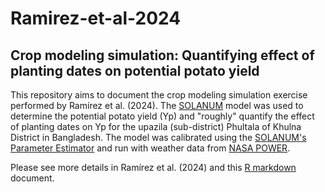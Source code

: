 # Ramirez-et-al-2024
## Crop modeling simulation: Quantifying effect of planting dates on potential potato yield
This repository aims to document the crop modeling simulation exercise performed by Ramírez et al. (2024). The [SOLANUM](https://cipotato.org/site/inrm/home/downmod.htm) model was used to determine the potential potato yield (Yp) and "roughly" quantify the effect of planting dates on Yp for the upazila (sub-district) Phultala of Khulna District in Bangladesh. The model was calibrated using the [SOLANUM's Parameter Estimator](https://doi.org/10.1515/opag-2018-0019) and run with weather data from [NASA POWER](https://cran.r-project.org/web/packages/nasapower/index.html). 

Please see more details in Ramírez et al. (2024) and this [R markdown](https://jninanya.github.io/Ramirez-et-al-2024/) document.
